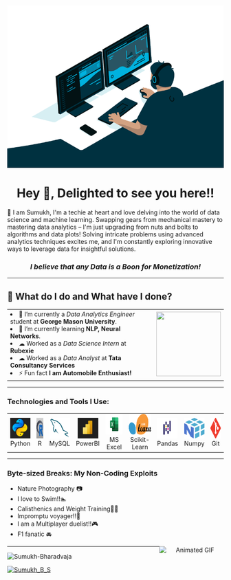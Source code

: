 <p align="center">
  <img src="code.gif" alt="MasterHead">
</p>
<h1 align="center">Hey 👋, Delighted to see you here!!</h1>





<p>🌟 I am Sumukh, I'm a techie at heart and love delving into the world of data science and machine learning.
Swapping gears from mechanical mastery to mastering data analytics – I'm just upgrading from nuts and bolts to algorithms and data plots!
Solving intricate problems using advanced analytics techniques excites me, and I'm constantly exploring innovative ways to leverage data for insightful solutions.  </p>
<h3 align="center"><em>I believe that any Data is a Boon for Monetization!</em></h3>
<hr>

<h2 align='left'>🌱 What do I do and What have I done?</h2>

<div align="center">
<table>
<tr>
<td >



<li>🔭 I’m currently a <em>Data Analytics Engineer</em> student at <strong>George Mason University</strong>.</li>
<li>🌱 I’m currently learning <strong>NLP, Neural Networks</strong>.</li>
<li>☁  Worked as a <em>Data Science Intern</em> at <strong>Rubexie</strong></li>
<li>☁  Worked as a <em>Data Analyst</em> at <strong>Tata Consultancy Services</strong></li>
<li>⚡ Fun fact <strong>I am Automobile Enthusiast!</strong></li>

</td>
<td>
<div align="right">
<img src="https://media1.giphy.com/media/usXZmmgP9Z7kf39fnq/giphy.gif?cid=ecf05e47o1a3hogp710ijrnoemmlps9isiznfp2iqcmr8rjq&ep=v1_gifs_search&rid=giphy.gif&ct=g" height="150" width="150">
</div>

</td>
</tr>
</table>

<hr>

<h3 align="left">Technologies and Tools I Use:</h3>
<table >
  <tr>
    <td align="center" valign="middle">
      <a href="#sumukh-tech">
        <img src="./img/python.jpg" alt="Python" width="48" height="48" />
      </a>
      <br>Python
    </td>
    <td align="center" valign="middle">
      <a href="#sumukh-tech">
        <img src="./img/R.jpg" alt="R" width="48" height="48" />
      </a>
      <br>R
    </td>
    <td align="center" valign="middle">
      <a href="#sumukh-tech">
        <img src="./img/MySQL.png" alt="MySQL" width="48" height="48" />
      </a>
      <br>MySQL
    </td>
    <td align="center" valign="middle">
      <a href="#sumukh-tech">
        <img src="./img/PowerBi.jpg" alt="PowerBI" width="48" height="48" />
      </a>
      <br>PowerBI
    </td>
    <td align="center" valign="middle">
      <a href="#sumukh-tech">
        <img src="./img/Microsoft_Excel-Logo.wine.svg" alt="Microsoft Excel" width="48" height="48" />
      </a>
      <br>MS Excel
    </td>
    <td align="center" valign="middle">
      <a href="#sumukh-tech">
        <img src="./img/scikit-learn-logo.png" alt="Scikit-Learn" width="60" height="48" />
      </a>
      <br>Scikit-Learn
    </td>
    <td align="center" valign="middle">
      <a href="#sumukh-tech">
        <img src="./img/pandas.png" alt="Pandas" width="48" height="48" />
      </a>
      <br>Pandas
    </td>
    <td align="center" valign="middle">
      <a href="#sumukh-tech">
        <img src="./img/numpy.svg" alt="Numpy" width="48" height="48" />
      </a>
      <br>Numpy
    </td>
    <td align="center" valign="middle">
      <a href="#sumukh-tech">
        <img src="./img/Git.svg" alt="Git" width="48" height="48" />
      </a>
      <br>Git
    </td>
  </tr>
</table>

<hr>



<div align="left">
  <h3>Byte-sized Breaks: My Non-Coding Exploits</h3>
  <ul>
    <li>Nature Photography 📷</li>
    <li>I love to Swim!!🏊</li>
    <li>Calisthenics and Weight Training🏋️‍♂️</li>
    <li>Impromptu voyager!!🚗</li>
    <li>I am a Multiplayer duelist!!🎮</li>
    <li>F1 fanatic 🚘</li>
  </ul>
</div>
<img align="right" src="https://media.giphy.com/media/mhmswj1Pd36z1BMAg7/giphy.gif" height="150" width="150" alt="Animated GIF">



<hr>





<div align="Left"> 
    <img src="https://profile-counter.glitch.me/Sumukh-Bharadvaja/count.svg" alt="Sumukh-Bharadvaja"> 
</div>

<p align="left"> <a href="https://twitter.com/Zoroghost12" target="blank"><img src="https://img.shields.io/twitter/follow/Zoroghost12?logo=twitter&style=for-the-badge" alt="Sumukh_B_S" </p>
